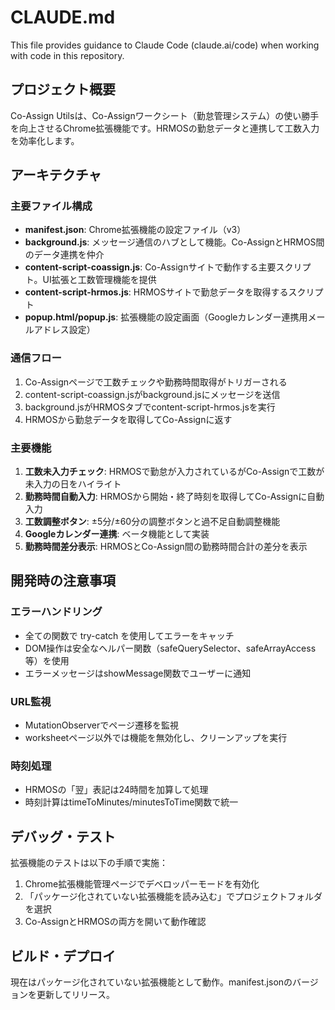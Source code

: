 # CLAUDE.md

This file provides guidance to Claude Code (claude.ai/code) when working with code in this repository.

## プロジェクト概要

Co-Assign Utilsは、Co-Assignワークシート（勤怠管理システム）の使い勝手を向上させるChrome拡張機能です。HRMOSの勤怠データと連携して工数入力を効率化します。

## アーキテクチャ

### 主要ファイル構成

- **manifest.json**: Chrome拡張機能の設定ファイル（v3）
- **background.js**: メッセージ通信のハブとして機能。Co-AssignとHRMOS間のデータ連携を仲介
- **content-script-coassign.js**: Co-Assignサイトで動作する主要スクリプト。UI拡張と工数管理機能を提供
- **content-script-hrmos.js**: HRMOSサイトで勤怠データを取得するスクリプト
- **popup.html/popup.js**: 拡張機能の設定画面（Googleカレンダー連携用メールアドレス設定）

### 通信フロー

1. Co-Assignページで工数チェックや勤務時間取得がトリガーされる
2. content-script-coassign.jsがbackground.jsにメッセージを送信
3. background.jsがHRMOSタブでcontent-script-hrmos.jsを実行
4. HRMOSから勤怠データを取得してCo-Assignに返す

### 主要機能

1. **工数未入力チェック**: HRMOSで勤怠が入力されているがCo-Assignで工数が未入力の日をハイライト
2. **勤務時間自動入力**: HRMOSから開始・終了時刻を取得してCo-Assignに自動入力
3. **工数調整ボタン**: ±5分/±60分の調整ボタンと過不足自動調整機能
4. **Googleカレンダー連携**: ベータ機能として実装
5. **勤務時間差分表示**: HRMOSとCo-Assign間の勤務時間合計の差分を表示

## 開発時の注意事項

### エラーハンドリング

- 全ての関数で try-catch を使用してエラーをキャッチ
- DOM操作は安全なヘルパー関数（safeQuerySelector、safeArrayAccess等）を使用
- エラーメッセージはshowMessage関数でユーザーに通知

### URL監視

- MutationObserverでページ遷移を監視
- worksheetページ以外では機能を無効化し、クリーンアップを実行

### 時刻処理

- HRMOSの「翌」表記は24時間を加算して処理
- 時刻計算はtimeToMinutes/minutesToTime関数で統一

## デバッグ・テスト

拡張機能のテストは以下の手順で実施：

1. Chrome拡張機能管理ページでデベロッパーモードを有効化
2. 「パッケージ化されていない拡張機能を読み込む」でプロジェクトフォルダを選択
3. Co-AssignとHRMOSの両方を開いて動作確認

## ビルド・デプロイ

現在はパッケージ化されていない拡張機能として動作。manifest.jsonのバージョンを更新してリリース。